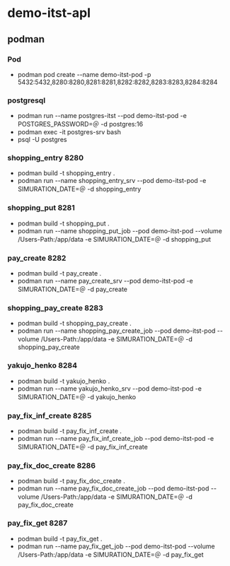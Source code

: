 # demo-itst-apl
## podman
### Pod
* podman pod create --name demo-itst-pod -p 5432:5432,8280:8280,8281:8281,8282:8282,8283:8283,8284:8284
### postgresql
* podman run --name postgres-itst --pod demo-itst-pod -e POSTGRES_PASSWORD=＠ -d postgres:16
* podman exec -it postgres-srv bash
* psql -U postgres
### shopping_entry 8280
* podman build -t shopping_entry .
* podman run --name shopping_entry_srv --pod demo-itst-pod -e SIMURATION_DATE=＠ -d shopping_entry
### shopping_put 8281
* podman build -t shopping_put .
* podman run --name shopping_put_job --pod demo-itst-pod --volume /Users-Path:/app/data -e SIMURATION_DATE=＠ -d shopping_put
### pay_create 8282
* podman build -t pay_create .
* podman run --name pay_create_srv --pod demo-itst-pod -e SIMURATION_DATE=＠ -d pay_create
### shopping_pay_create 8283
* podman build -t shopping_pay_create .
* podman run --name shopping_pay_create_job --pod demo-itst-pod --volume /Users-Path:/app/data -e SIMURATION_DATE=＠ -d shopping_pay_create
### yakujo_henko 8284
* podman build -t yakujo_henko .
* podman run --name yakujo_henko_srv --pod demo-itst-pod -e SIMURATION_DATE=＠ -d yakujo_henko
### pay_fix_inf_create 8285
* podman build -t pay_fix_inf_create .
* podman run --name pay_fix_inf_create_job --pod demo-itst-pod -e SIMURATION_DATE=＠ -d pay_fix_inf_create
### pay_fix_doc_create 8286
* podman build -t pay_fix_doc_create .
* podman run --name pay_fix_doc_create_job --pod demo-itst-pod --volume /Users-Path:/app/data -e SIMURATION_DATE=＠ -d pay_fix_doc_create
### pay_fix_get 8287
* podman build -t pay_fix_get .
* podman run --name pay_fix_get_job --pod demo-itst-pod --volume /Users-Path:/app/data -e SIMURATION_DATE=＠ -d pay_fix_get
